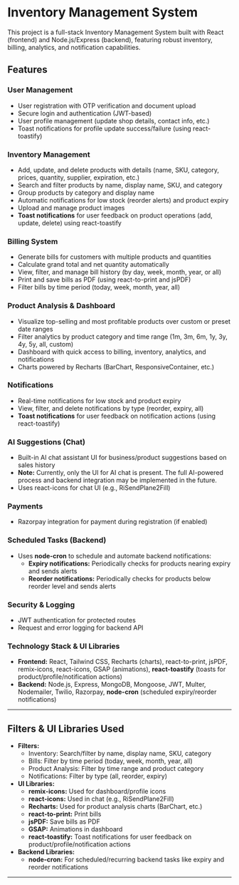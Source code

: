 # Inventory Management System

This project is a full-stack Inventory Management System built with React (frontend) and Node.js/Express (backend), featuring robust inventory, billing, analytics, and notification capabilities.

## Features

### User Management
- User registration with OTP verification and document upload
- Secure login and authentication (JWT-based)
- User profile management (update shop details, contact info, etc.)
- Toast notifications for profile update success/failure (using react-toastify)

### Inventory Management
- Add, update, and delete products with details (name, SKU, category, prices, quantity, supplier, expiration, etc.)
- Search and filter products by name, display name, SKU, and category
- Group products by category and display name
- Automatic notifications for low stock (reorder alerts) and product expiry
- Upload and manage product images
- **Toast notifications** for user feedback on product operations (add, update, delete) using react-toastify

### Billing System
- Generate bills for customers with multiple products and quantities
- Calculate grand total and net quantity automatically
- View, filter, and manage bill history (by day, week, month, year, or all)
- Print and save bills as PDF (using react-to-print and jsPDF)
- Filter bills by time period (today, week, month, year, all)

### Product Analysis & Dashboard
- Visualize top-selling and most profitable products over custom or preset date ranges
- Filter analytics by product category and time range (1m, 3m, 6m, 1y, 3y, 4y, 5y, all, custom)
- Dashboard with quick access to billing, inventory, analytics, and notifications
- Charts powered by Recharts (BarChart, ResponsiveContainer, etc.)

### Notifications
- Real-time notifications for low stock and product expiry
- View, filter, and delete notifications by type (reorder, expiry, all)
- **Toast notifications** for user feedback on notification actions (using react-toastify)

### AI Suggestions (Chat)
- Built-in AI chat assistant UI for business/product suggestions based on sales history
- **Note:** Currently, only the UI for AI chat is present. The full AI-powered process and backend integration may be implemented in the future.
- Uses react-icons for chat UI (e.g., RiSendPlane2Fill)

### Payments
- Razorpay integration for payment during registration (if enabled)

### Scheduled Tasks (Backend)
- Uses **node-cron** to schedule and automate backend notifications:
  - **Expiry notifications:** Periodically checks for products nearing expiry and sends alerts
  - **Reorder notifications:** Periodically checks for products below reorder level and sends alerts

### Security & Logging
- JWT authentication for protected routes
- Request and error logging for backend API

### Technology Stack & UI Libraries
- **Frontend:** React, Tailwind CSS, Recharts (charts), react-to-print, jsPDF, remix-icons, react-icons, GSAP (animations), **react-toastify** (toasts for product/profile/notification actions)
- **Backend:** Node.js, Express, MongoDB, Mongoose, JWT, Multer, Nodemailer, Twilio, Razorpay, **node-cron** (scheduled expiry/reorder notifications)

---

## Filters & UI Libraries Used

- **Filters:**
  - Inventory: Search/filter by name, display name, SKU, category
  - Bills: Filter by time period (today, week, month, year, all)
  - Product Analysis: Filter by time range and product category
  - Notifications: Filter by type (all, reorder, expiry)
- **UI Libraries:**
  - **remix-icons:** Used for dashboard/profile icons
  - **react-icons:** Used in chat (e.g., RiSendPlane2Fill)
  - **Recharts:** Used for product analysis charts (BarChart, etc.)
  - **react-to-print:** Print bills
  - **jsPDF:** Save bills as PDF
  - **GSAP:** Animations in dashboard
  - **react-toastify:** Toast notifications for user feedback on product/profile/notification actions
- **Backend Libraries:**
  - **node-cron:** For scheduled/recurring backend tasks like expiry and reorder notifications

---
